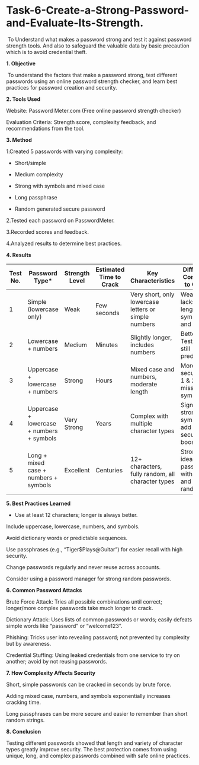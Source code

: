# Task-6-Create-a-Strong-Password-and-Evaluate-Its-Strength.
&nbsp;To Understand what makes a password strong and test it against password strength tools. And also to safeguard the valuable data by basic precaution which is to avoid credential theft. 

**1. Objective**
   
&nbsp;To understand the factors that make a password strong, test different passwords using an online password strength checker, and learn best practices for password creation and security.

**2. Tools Used**
   
Website: Password Meter.com (Free online password strength checker)

Evaluation Criteria: Strength score, complexity feedback, and recommendations from the tool.

**3. Method**
   
1.Created 5 passwords with varying complexity:

  - Short/simple

  - Medium complexity

  - Strong with symbols and mixed case

  - Long passphrase

  - Random generated secure password

2.Tested each password on PasswordMeter.

3.Recorded scores and feedback.

4.Analyzed results to determine best practices.

**4. Results**

| Test No. | Password Type\*                           | Strength Level | Estimated Time to Crack | Key Characteristics                                  | Difference Compared to Others                          |
| -------- | ----------------------------------------- | -------------- | ----------------------- | ---------------------------------------------------- | ------------------------------------------------------ |
| 1        | Simple (lowercase only)                   | Weak           | Few seconds             | Very short, only lowercase letters or simple numbers | Weakest; lacks length, symbols, and variety            |
| 2        | Lowercase + numbers                       | Medium         | Minutes                 | Slightly longer, includes numbers                    | Better than Test 1, but still predictable              |
| 3        | Uppercase + lowercase + numbers           | Strong         | Hours                   | Mixed case and numbers, moderate length              | More secure than 1 & 2, still missing symbols          |
| 4        | Uppercase + lowercase + numbers + symbols | Very Strong    | Years                   | Complex with multiple character types                | Significantly stronger; symbols add big security boost |
| 5        | Long + mixed case + numbers + symbols     | Excellent      | Centuries               | 12+ characters, fully random, all character types    | Strongest; ideal password with length and randomness   |

**5. Best Practices Learned**
   
- Use at least 12 characters; longer is always better.

Include uppercase, lowercase, numbers, and symbols.

Avoid dictionary words or predictable sequences.

Use passphrases (e.g., “Tiger$Plays@Guitar”) for easier recall with high security.

Change passwords regularly and never reuse across accounts.

Consider using a password manager for strong random passwords.

**6. Common Password Attacks**

Brute Force Attack: Tries all possible combinations until correct; longer/more complex passwords take much longer to crack.

Dictionary Attack: Uses lists of common passwords or words; easily defeats simple words like “password” or “welcome123”.

Phishing: Tricks user into revealing password; not prevented by complexity but by awareness.

Credential Stuffing: Using leaked credentials from one service to try on another; avoid by not reusing passwords.

**7. How Complexity Affects Security**

Short, simple passwords can be cracked in seconds by brute force.

Adding mixed case, numbers, and symbols exponentially increases cracking time.

Long passphrases can be more secure and easier to remember than short random strings.

**8. Conclusion**

Testing different passwords showed that length and variety of character types greatly improve security. The best protection comes from using unique, long, and complex passwords combined with safe online practices.
